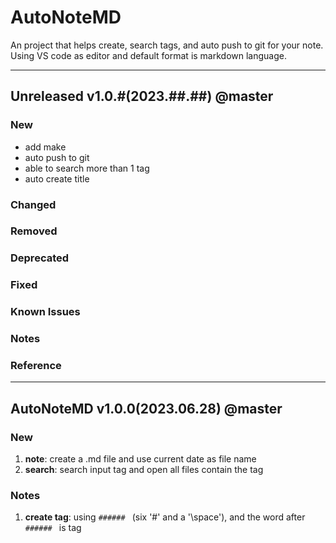 # AutoNoteMD
An project that helps create, search tags, and auto push to git for your note.
Using VS code as editor and default format is markdown language.

-----------------------------------
## Unreleased v1.0.#(2023.##.##) @master
### New
- add make
- auto push to git
- able to search more than 1 tag
- auto create title
### Changed
### Removed
### Deprecated
### Fixed
### Known Issues
### Notes
### Reference

-----------------------------------
## AutoNoteMD v1.0.0(2023.06.28) @master
### New
1. **note**: create a .md file and use current date as file name
2. **search**: search input tag and open all files contain the tag
### Notes
1. **create tag**: using `###### ` (six '#' and a '\space'), and the word after `###### ` is tag
  